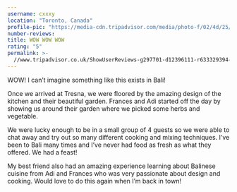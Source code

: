 ```yaml
---
username: cxxxy
location: "Toronto, Canada"
profile-pic: "https://media-cdn.tripadvisor.com/media/photo-f/02/4d/25/6a/cindy-a.jpg"
number-reviews:
title: WOW WOW WOW
rating: "5"
permalink: >-
  //www.tripadvisor.co.uk/ShowUserReviews-g297701-d12396111-r633329394-Tresna_Bali_Cooking_School-Ubud_Gianyar_Bali.html
---
```


WOW! I can’t imagine something like this exists in Bali!

Once we arrived at Tresna, we were floored by the amazing design of the kitchen and their beautiful garden. Frances and Adi started off the day by showing us around their garden where we picked some herbs and vegetable.

We were lucky enough to be in a small group of 4 guests so we were able to chat away and try out so many different cooking and mixing techniques. I’ve been to Bali many times and I’ve never had food as fresh as what they offered. We had a feast!

My best friend also had an amazing experience learning about Balinese cuisine from Adi and Frances who was very passionate about design and cooking. Would love to do this again when I’m back in town!
